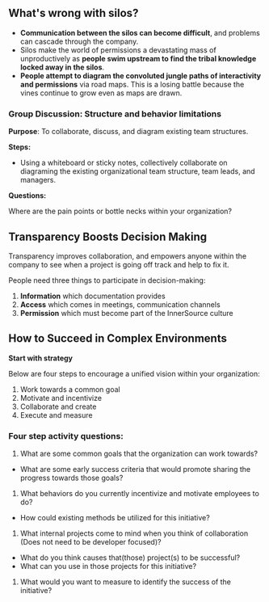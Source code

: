 ## What's wrong with silos?

- **Communication between the silos can become difficult**, and problems can cascade through the company.
- Silos make the world of permissions a devastating mass of unproductively as **people swim upstream to find the tribal knowledge locked away in the silos**.
- **People attempt to diagram the convoluted jungle paths of interactivity and permissions** via road maps. This is a losing battle because the vines continue to grow even as maps are drawn.

### Group Discussion: Structure and behavior limitations

**Purpose**: To collaborate, discuss, and diagram existing team structures.

**Steps:**

- Using a whiteboard or sticky notes, collectively collaborate on diagraming the existing organizational team structure, team leads, and managers.

**Questions:**

Where are the pain points or bottle necks within your organization?

## Transparency Boosts Decision Making

Transparency improves collaboration, and empowers anyone within the company to see when a project is going off track and help to fix it.

People need three things to participate in decision-making:

1. **Information** which documentation provides
1. **Access** which comes in meetings, communication channels
1. **Permission** which must become part of the InnerSource culture

## How to Succeed in Complex Environments

**Start with strategy**

Below are four steps to encourage a unified vision within your organization:

1. Work towards a common goal
1. Motivate and incentivize
1. Collaborate and create
1. Execute and measure

### Four step activity questions:

1. What are some common goals that the organization can work towards?
  - What are some early success criteria that would promote sharing the progress towards those goals?
1. What behaviors do you currently incentivize and motivate employees to do?
  - How could existing methods be utilized for this initiative?
1. What internal projects come to mind when you think of collaboration (Does not need to be developer focused)?
  - What do you think causes that(those) project(s) to be successful?
  - What can you use in those projects for this initiative?
1. What would you want to measure to identify the success of the initiative?